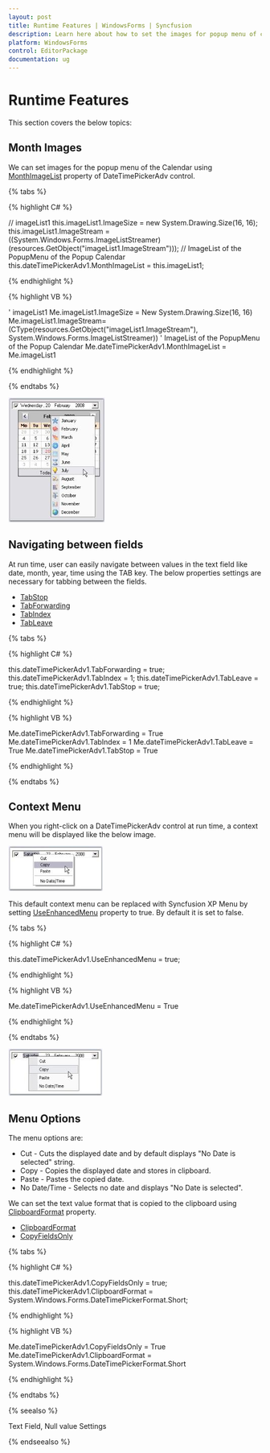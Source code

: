 ```yaml
---
layout: post
title: Runtime Features | WindowsForms | Syncfusion
description: Learn here about how to set the images for popup menu of calendar in Windows Forms DateTimePickerAdv.
platform: WindowsForms
control: EditorPackage 
documentation: ug
---
```

# Runtime Features

This section covers the below topics:

## Month Images

We can set images for the popup menu of the Calendar using [MonthImageList](https://help.syncfusion.com/cr/windowsforms/Syncfusion.Tools.Windows~Syncfusion.Windows.Forms.Tools.DateTimePickerAdv~MonthImageList.html) property of DateTimePickerAdv control.

{% tabs %}

{% highlight C# %}

// imageList1
this.imageList1.ImageSize = new System.Drawing.Size(16, 16);
this.imageList1.ImageStream = ((System.Windows.Forms.ImageListStreamer)(resources.GetObject("imageList1.ImageStream")));
// ImageList of the PopupMenu of the Popup Calendar
this.dateTimePickerAdv1.MonthImageList = this.imageList1;

{% endhighlight %}

{% highlight VB %}

' imageList1
Me.imageList1.ImageSize = New System.Drawing.Size(16, 16)
Me.imageList1.ImageStream= (CType(resources.GetObject("imageList1.ImageStream"), System.Windows.Forms.ImageListStreamer))
' ImageList of the PopupMenu of the Popup Calendar
Me.dateTimePickerAdv1.MonthImageList = Me.imageList1

{% endhighlight %}

{% endtabs %}

![Month Images](Calendar_Images/Overview_img210.jpeg) 

## Navigating between fields

At run time, user can easily navigate between values in the text field like date, month, year, time using the TAB key. The below properties settings are necessary for tabbing between the fields.

* [TabStop](https://help.syncfusion.com/cr/windowsforms/Syncfusion.Tools.Windows~Syncfusion.Windows.Forms.Tools.DateTimePickerAdv~TabStop.html)
* [TabForwarding](https://help.syncfusion.com/cr/windowsforms/Syncfusion.Tools.Windows~Syncfusion.Windows.Forms.Tools.DateTimePickerAdv~TabForwarding.html)
* [TabIndex](https://docs.microsoft.com/en-us/dotnet/api/system.windows.forms.control.tabindex?redirectedfrom=MSDN&view=netframework-4.7.2#System_Windows_Forms_Control_TabIndex)
* [TabLeave](https://help.syncfusion.com/cr/windowsforms/Syncfusion.Tools.Windows~Syncfusion.Windows.Forms.Tools.DateTimePickerAdv~TabLeave.html)

{% tabs %}

{% highlight C# %}

this.dateTimePickerAdv1.TabForwarding = true;
this.dateTimePickerAdv1.TabIndex = 1;
this.dateTimePickerAdv1.TabLeave = true;
this.dateTimePickerAdv1.TabStop = true;

{% endhighlight %}

{% highlight VB %}

Me.dateTimePickerAdv1.TabForwarding = True
Me.dateTimePickerAdv1.TabIndex = 1
Me.dateTimePickerAdv1.TabLeave = True
Me.dateTimePickerAdv1.TabStop = True

{% endhighlight %}

{% endtabs %}

## Context Menu

When you right-click on a DateTimePickerAdv control at run time, a context menu will be displayed like the below image. 

![Context menu](Calendar_Images/Overview_img211.jpeg)

This default context menu can be replaced with Syncfusion XP Menu by setting [UseEnhancedMenu](https://help.syncfusion.com/cr/windowsforms/Syncfusion.Tools.Windows~Syncfusion.Windows.Forms.Tools.DateTimePickerAdv~UseEnhancedMenu.html) property to true. By default it is set to false. 

{% tabs %}

{% highlight C# %}

this.dateTimePickerAdv1.UseEnhancedMenu = true;

{% endhighlight %}

{% highlight VB %}

Me.dateTimePickerAdv1.UseEnhancedMenu = True

{% endhighlight %}

{% endtabs %}

![Context menu](Calendar_Images/Overview_img212.jpeg) 

## Menu Options

The menu options are: 

* Cut - Cuts the displayed date and by default displays "No Date is selected" string.
* Copy - Copies the displayed date and stores in clipboard.
* Paste - Pastes the copied date.
* No Date/Time - Selects no date and displays "No Date is selected".

We can set the text value format that is copied to the clipboard using [ClipboardFormat](https://help.syncfusion.com/cr/windowsforms/Syncfusion.Tools.Windows~Syncfusion.Windows.Forms.Tools.DateTimePickerAdv~ClipboardFormat.html) property.

* [ClipboardFormat](https://help.syncfusion.com/cr/windowsforms/Syncfusion.Tools.Windows~Syncfusion.Windows.Forms.Tools.DateTimePickerAdv~ClipboardFormat.html)
* [CopyFieldsOnly](https://help.syncfusion.com/cr/windowsforms/Syncfusion.Tools.Windows~Syncfusion.Windows.Forms.Tools.DateTimePickerAdv~CopyFieldsOnly.html)

{% tabs %}

{% highlight C# %}

this.dateTimePickerAdv1.CopyFieldsOnly = true;
this.dateTimePickerAdv1.ClipboardFormat = System.Windows.Forms.DateTimePickerFormat.Short;

{% endhighlight %}

{% highlight VB %}

Me.dateTimePickerAdv1.CopyFieldsOnly = True
Me.dateTimePickerAdv1.ClipboardFormat = System.Windows.Forms.DateTimePickerFormat.Short

{% endhighlight %}

{% endtabs %}

{% seealso %}

 Text Field, Null value Settings

 {% endseealso %}